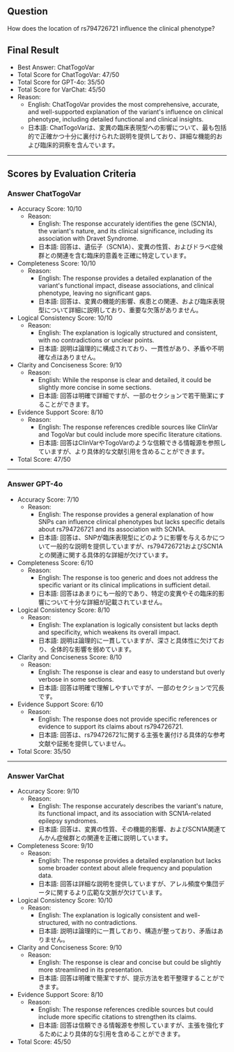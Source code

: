 ## Question

How does the location of rs794726721 influence the clinical phenotype?

## Final Result

- Best Answer: ChatTogoVar
- Total Score for ChatTogoVar: 47/50
- Total Score for GPT-4o: 35/50
- Total Score for VarChat: 45/50
- Reason:
  - English: ChatTogoVar provides the most comprehensive, accurate, and well-supported explanation of the variant's influence on clinical phenotype, including detailed functional and clinical insights.
  - 日本語: ChatTogoVarは、変異の臨床表現型への影響について、最も包括的で正確かつ十分に裏付けられた説明を提供しており、詳細な機能的および臨床的洞察を含んでいます。

---

## Scores by Evaluation Criteria

### Answer ChatTogoVar
- Accuracy Score: 10/10
  - Reason: 
    - English: The response accurately identifies the gene (SCN1A), the variant's nature, and its clinical significance, including its association with Dravet Syndrome.
    - 日本語: 回答は、遺伝子（SCN1A）、変異の性質、およびドラベ症候群との関連を含む臨床的意義を正確に特定しています。
- Completeness Score: 10/10
  - Reason: 
    - English: The response provides a detailed explanation of the variant's functional impact, disease associations, and clinical phenotype, leaving no significant gaps.
    - 日本語: 回答は、変異の機能的影響、疾患との関連、および臨床表現型について詳細に説明しており、重要な欠落がありません。
- Logical Consistency Score: 10/10
  - Reason: 
    - English: The explanation is logically structured and consistent, with no contradictions or unclear points.
    - 日本語: 説明は論理的に構成されており、一貫性があり、矛盾や不明確な点はありません。
- Clarity and Conciseness Score: 9/10
  - Reason: 
    - English: While the response is clear and detailed, it could be slightly more concise in some sections.
    - 日本語: 回答は明確で詳細ですが、一部のセクションで若干簡潔にすることができます。
- Evidence Support Score: 8/10
  - Reason: 
    - English: The response references credible sources like ClinVar and TogoVar but could include more specific literature citations.
    - 日本語: 回答はClinVarやTogoVarのような信頼できる情報源を参照していますが、より具体的な文献引用を含めることができます。
- Total Score: 47/50

---

### Answer GPT-4o
- Accuracy Score: 7/10
  - Reason: 
    - English: The response provides a general explanation of how SNPs can influence clinical phenotypes but lacks specific details about rs794726721 and its association with SCN1A.
    - 日本語: 回答は、SNPが臨床表現型にどのように影響を与えるかについて一般的な説明を提供していますが、rs794726721およびSCN1Aとの関連に関する具体的な詳細が欠けています。
- Completeness Score: 6/10
  - Reason: 
    - English: The response is too generic and does not address the specific variant or its clinical implications in sufficient detail.
    - 日本語: 回答はあまりにも一般的であり、特定の変異やその臨床的影響について十分な詳細が記載されていません。
- Logical Consistency Score: 8/10
  - Reason: 
    - English: The explanation is logically consistent but lacks depth and specificity, which weakens its overall impact.
    - 日本語: 説明は論理的に一貫していますが、深さと具体性に欠けており、全体的な影響を弱めています。
- Clarity and Conciseness Score: 8/10
  - Reason: 
    - English: The response is clear and easy to understand but overly verbose in some sections.
    - 日本語: 回答は明確で理解しやすいですが、一部のセクションで冗長です。
- Evidence Support Score: 6/10
  - Reason: 
    - English: The response does not provide specific references or evidence to support its claims about rs794726721.
    - 日本語: 回答は、rs794726721に関する主張を裏付ける具体的な参考文献や証拠を提供していません。
- Total Score: 35/50

---

### Answer VarChat
- Accuracy Score: 9/10
  - Reason: 
    - English: The response accurately describes the variant's nature, its functional impact, and its association with SCN1A-related epilepsy syndromes.
    - 日本語: 回答は、変異の性質、その機能的影響、およびSCN1A関連てんかん症候群との関連を正確に説明しています。
- Completeness Score: 9/10
  - Reason: 
    - English: The response provides a detailed explanation but lacks some broader context about allele frequency and population data.
    - 日本語: 回答は詳細な説明を提供していますが、アレル頻度や集団データに関するより広範な文脈が欠けています。
- Logical Consistency Score: 10/10
  - Reason: 
    - English: The explanation is logically consistent and well-structured, with no contradictions.
    - 日本語: 説明は論理的に一貫しており、構造が整っており、矛盾はありません。
- Clarity and Conciseness Score: 9/10
  - Reason: 
    - English: The response is clear and concise but could be slightly more streamlined in its presentation.
    - 日本語: 回答は明確で簡潔ですが、提示方法を若干整理することができます。
- Evidence Support Score: 8/10
  - Reason: 
    - English: The response references credible sources but could include more specific citations to strengthen its claims.
    - 日本語: 回答は信頼できる情報源を参照していますが、主張を強化するためにより具体的な引用を含めることができます。
- Total Score: 45/50